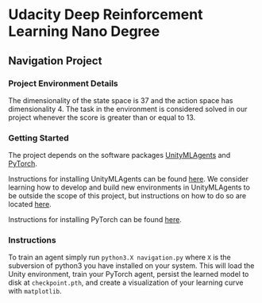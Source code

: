 # Udacity Deep Reinforcement Learning Nano Degree
## Navigation Project


### Project Environment Details

<!-- The README describes the the project environment details (i.e., the state and action spaces, and when the environment is considered solved). -->

The dimensionality of the state space is 37 and the action space has dimensionality 4. The task in the environment is considered solved in our project whenever the score is greater than or equal to 13.

### Getting Started

<!-- The README has instructions for installing dependencies or downloading needed files. -->
The project depends on the software packages [UnityMLAgents](https://github.com/Unity-Technologies/ml-agents) and [PyTorch](https://pytorch.org/).

Instructions for installing UnityMLAgents can be found [here](https://github.com/Unity-Technologies/ml-agents/blob/master/docs/Installation.md). We consider learning how to develop and build new environments in UnityMLAgents to be outside the scope of this project, but instructions on how to do so are located [here](https://github.com/Unity-Technologies/ml-agents/blob/master/docs/Learning-Environment-Create-New.md).

Instructions for installing PyTorch can be found [here](https://pytorch.org/get-started/locally/).


### Instructions

<!-- The README describes how to run the code in the repository, to train the agent. For additional resources on creating READMEs or using Markdown, see here and here. -->
To train an agent simply run `python3.X navigation.py` where `X` is the subversion of python3 you have installed on your system. This will load the Unity environment, train your PyTorch agent, persist the learned model to disk at `checkpoint.pth`, and create a visualization of your learning curve with `matplotlib`.
